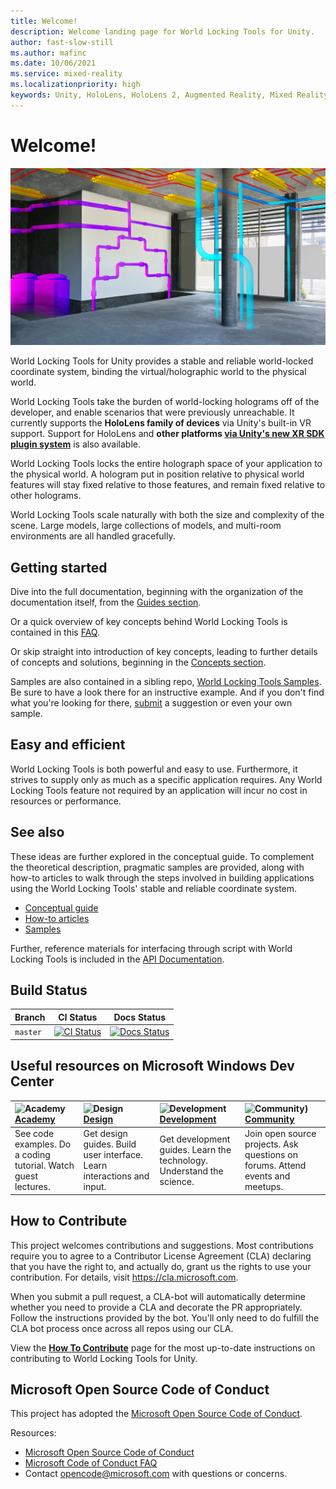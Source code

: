 ```yaml
---
title: Welcome!
description: Welcome landing page for World Locking Tools for Unity.
author: fast-slow-still
ms.author: mafinc
ms.date: 10/06/2021
ms.service: mixed-reality
ms.localizationpriority: high
keywords: Unity, HoloLens, HoloLens 2, Augmented Reality, Mixed Reality, ARCore, ARKit, development, MRTK
---
```


# Welcome!
![image showing hologram overlays](../Images/WLT_Final_Hero.png)

World Locking Tools for Unity provides a stable and reliable world-locked coordinate system, binding the virtual/holographic world to the physical world.

World Locking Tools take the burden of world-locking holograms off of the developer, and enable scenarios that were previously unreachable. It currently supports the **HoloLens family of devices** via Unity's built-in VR support. Support for HoloLens and **other platforms [via Unity's new XR SDK plugin system](~/Documentation/HowTos/XRSDK.md)** is also available.

World Locking Tools locks the entire holograph space of your application to the physical world. A hologram put in position relative to physical world features will stay fixed relative to those features, and remain fixed relative to other holograms.

World Locking Tools scale naturally with both the size and complexity of the scene. Large models, large collections of models, and multi-room environments are all handled gracefully.

## Getting started

Dive into the full documentation, beginning with the organization of the documentation itself, from the [Guides section](~/Documentation/GettingStartedWithWorldLocking.md).

Or a quick overview of key concepts behind World Locking Tools is contained in this [FAQ](~/Documentation/IntroFAQ.md).

Or skip straight into introduction of key concepts, leading to further details of concepts and solutions, beginning in the [Concepts section](~/Documentation/Concepts.md).

Samples are also contained in a sibling repo, [World Locking Tools Samples](https://microsoft.github.io/MixedReality-WorldLockingTools-Samples/README.html). Be sure to have a look there for an instructive example. And if you don't find what you're looking for there, [submit](https://microsoft.github.io/MixedReality-WorldLockingTools-Samples/CONTRIBUTING.html) a suggestion or even your own sample.

## Easy and efficient

World Locking Tools is both powerful and easy to use. Furthermore, it strives to supply only as much as a specific application requires. Any World Locking Tools feature not required by an application will incur no cost in resources or performance.

## See also

These ideas are further explored in the conceptual guide. To complement the theoretical description, pragmatic samples are provided, along with how-to articles to walk through the steps involved in building applications using the World Locking Tools' stable and reliable coordinate system.

* [Conceptual guide](~/Documentation/GettingStartedWithWorldLocking.md)
* [How-to articles](~/Documentation/HowTos.md)
* [Samples](~/Documentation/HowTos/SampleApplications.md)

Further, reference materials for interfacing through script with World Locking Tools is included in the [API Documentation](xref:Microsoft.MixedReality.WorldLocking.Core).

## Build Status

| Branch | CI Status | Docs Status |
|---|---|---|
| `master` |[![CI Status](https://dev.azure.com/aipmr/MixedReality-WorldLockingTools-Unity-CI/_apis/build/status/wlt_ci?branchName=master)](https://dev.azure.com/aipmr/MixedReality-WorldLockingTools-Unity-CI/_build/latest?definitionId=50)|[![Docs Status](https://dev.azure.com/aipmr/MixedReality-WorldLockingTools-Unity-CI/_apis/build/status/wlt_docs?branchName=master)](https://dev.azure.com/aipmr/MixedReality-WorldLockingTools-Unity-CI/_build/latest?definitionId=51)

## Useful resources on Microsoft Windows Dev Center

| ![Academy](~/External/ReadMeImages/icon_academy.png) [Academy](https://developer.microsoft.com/windows/mixed-reality/academy)| ![Design](~/External/ReadMeImages/icon_design.png) [Design](https://developer.microsoft.com/windows/mixed-reality/design)| ![Development](~/External/ReadMeImages/icon_development.png) [Development](https://developer.microsoft.com/windows/mixed-reality/development)| ![Community)](~/External/ReadMeImages/icon_community.png) [Community](https://developer.microsoft.com/windows/mixed-reality/community)|
| :--------------------- | :----------------- | :------------------ | :------------------------ |
| See code examples. Do a coding tutorial. Watch guest lectures.          | Get design guides. Build user interface. Learn interactions and input.     | Get development guides. Learn the technology. Understand the science.       | Join open source projects. Ask questions on forums. Attend events and meetups. |

## How to Contribute

This project welcomes contributions and suggestions. Most contributions require you to agree to a Contributor License Agreement (CLA) declaring that you have the right to, and actually do, grant us the rights to use your contribution. For details, visit https://cla.microsoft.com.

When you submit a pull request, a CLA-bot will automatically determine whether you need to provide a CLA and decorate the PR appropriately. Follow the instructions provided by the bot. You'll only need to do fulfill the CLA bot process once across all repos using our CLA.

View the [**How To Contribute**](~/Documentation/HowTos/Contributing.md) page for the most up-to-date instructions on contributing to World Locking Tools for Unity.

## Microsoft Open Source Code of Conduct

This project has adopted the [Microsoft Open Source Code of Conduct](https://opensource.microsoft.com/codeofconduct/).

Resources:

* [Microsoft Open Source Code of Conduct](https://opensource.microsoft.com/codeofconduct/)
* [Microsoft Code of Conduct FAQ](https://opensource.microsoft.com/codeofconduct/faq/)
* Contact [opencode@microsoft.com](mailto:opencode@microsoft.com) with questions or concerns.
